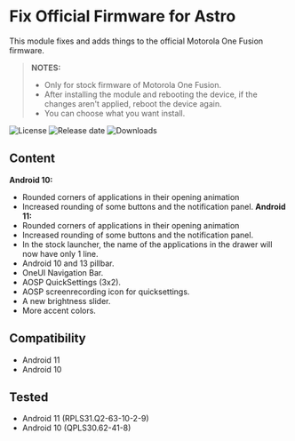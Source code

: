 # Fix Official Firmware for Astro

This module fixes and adds things to the official Motorola One Fusion firmware.
> **NOTES:**
> - Only for stock firmware of Motorola One Fusion.
> - After installing the module and rebooting the device, if the changes aren't applied, reboot the device again.
> - You can choose what you want install.

![License](https://img.shields.io/github/license/syoker/moto-onefusion-stock-overlay)
![Release date](https://img.shields.io/github/release-date/syoker/moto-onefusion-stock-overlay)
![Downloads](https://img.shields.io/github/downloads/syoker/moto-onefusion-stock-overlay/total)

## Content
**Android 10:**
- Rounded corners of applications in their opening animation
- Increased rounding of some buttons and the notification panel.
**Android 11:**
- Rounded corners of applications in their opening animation
- Increased rounding of some buttons and the notification panel.
- In the stock launcher, the name of the applications in the drawer will now have only 1 line.
- Android 10 and 13 pillbar.
- OneUI Navigation Bar.
- AOSP QuickSettings (3x2).
- AOSP screenrecording icon for quicksettings.
- A new brightness slider.
- More accent colors.

## Compatibility
- Android 11
- Android 10

## Tested
- Android 11 (RPLS31.Q2-63-10-2-9)
- Android 10 (QPLS30.62-41-8)